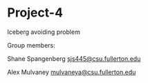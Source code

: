 # Project-4
Iceberg avoiding problem

Group members:

Shane Spangenberg sjs445@csu.fullerton.edu

Alex Mulvaney mulvaneya@csu.fullerton.edu
